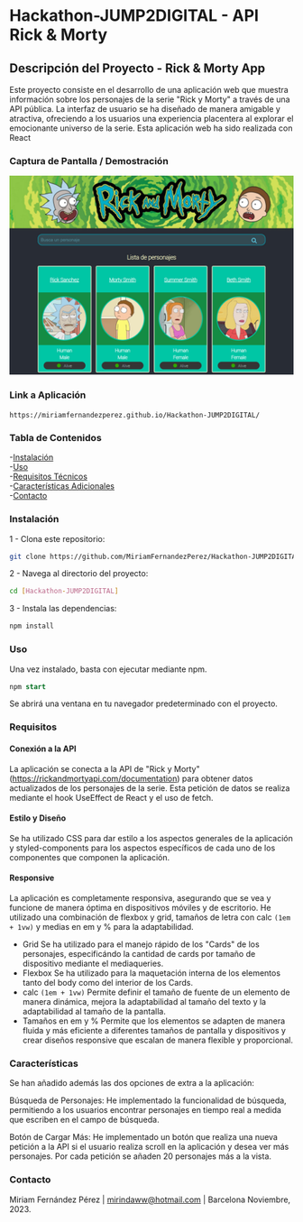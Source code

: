 # Hackathon-JUMP2DIGITAL - API Rick & Morty


## Descripción del Proyecto - Rick & Morty App
Este proyecto consiste en el desarrollo de una aplicación web que muestra información sobre los personajes de la serie "Rick y Morty" a través de una API pública. La interfaz de usuario se ha diseñado de manera amigable y atractiva, ofreciendo a los usuarios una experiencia placentera al explorar el emocionante universo de la serie.
Esta aplicación web ha sido realizada con React


### Captura de Pantalla / Demostración
<img src="rickandmorty.jpg" alt="Rick & Morty App">

### Link a Aplicación
`https://miriamfernandezperez.github.io/Hackathon-JUMP2DIGITAL/`


### Tabla de Contenidos
-[Instalación](#instalación)  
-[Uso](#uso)  
-[Requisitos Técnicos](#requisitos)  
-[Características Adicionales](#características)  
-[Contacto](#contacto)  


### Instalación
1 - Clona este repositorio:
```bash
git clone https://github.com/MiriamFernandezPerez/Hackathon-JUMP2DIGITAL.git
```

2 - Navega al directorio del proyecto:
```bash
cd [Hackathon-JUMP2DIGITAL]
```

3 - Instala las dependencias:
```bash
npm install
```


### Uso
Una vez instalado, basta con ejecutar mediante npm.

```sql
npm start
```
Se abrirá una ventana en tu navegador predeterminado con el proyecto.


### Requisitos

#### Conexión a la API
La aplicación se conecta a la API de "Rick y Morty" (https://rickandmortyapi.com/documentation) para obtener datos actualizados de los personajes de la serie. Esta petición de datos se realiza mediante el hook UseEffect de React y el uso de fetch.

#### Estilo y Diseño
Se ha utilizado CSS para dar estilo a los aspectos generales de la aplicación y styled-components para los aspectos específicos de cada uno de los componentes que componen la aplicación.

#### Responsive
La aplicación es completamente responsiva, asegurando que se vea y funcione de manera óptima en dispositivos móviles y de escritorio. He utilizado una combinación de flexbox y grid, tamaños de letra con calc `(1em + 1vw)` y medias en em y % para la adaptabilidad. 
- Grid
Se ha utilizado para el manejo rápido de los "Cards" de los personajes, especificándo la cantidad de cards por tamaño de dispositivo mediante el mediaqueries.
- Flexbox
Se ha utilizado para la maquetación interna de los elementos tanto del body como del interior de los Cards. 
- calc `(1em + 1vw)`
Permite definir el tamaño de fuente de un elemento de manera dinámica, mejora la adaptabilidad al tamaño del texto y la adaptabilidad al tamaño de la pantalla.
- Tamaños en em y %
Permite que los elementos se adapten de manera fluida y más eficiente a diferentes tamaños de pantalla y dispositivos y crear diseños responsive que escalan de manera flexible y proporcional.


### Características
Se han añadido además las dos opciones de extra a la aplicación:

Búsqueda de Personajes: He implementado la funcionalidad de búsqueda, permitiendo a los usuarios encontrar personajes en tiempo real a medida que escriben en el campo de búsqueda.

Botón de Cargar Más: He implementado un botón que realiza una nueva petición a la API si el usuario realiza scroll en la aplicación y desea ver más personajes. Por cada petición se añaden 20 personajes más a la vista.


### Contacto
Miriam Fernández Pérez | mirindaww@hotmail.com | Barcelona Noviembre, 2023.
